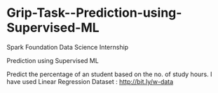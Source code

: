 # Grip-Task--Prediction-using-Supervised-ML
Spark Foundation Data Science Internship

Prediction using Supervised ML

Predict the percentage of an student based on the no. of study hours.
I have used Linear Regression Dataset : http://bit.ly/w-data


